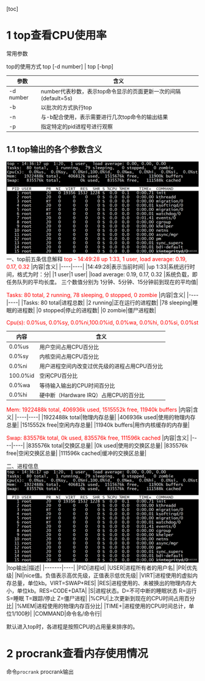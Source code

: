 [toc]
# 1 top查看CPU使用率
常用参数

top的使用方式 top [-d number] | top [-bnp]

|参数|含义|
|----|---|
|-d number|	number代表秒数，表示top命令显示的页面更新一次的间隔 (default=5s)|
|-b|以批次的方式执行top|
|-n|与-b配合使用，表示需要进行几次top命令的输出结果|
|-p|指定特定的pid进程号进行观察|

## 1.1 top输出的各个参数含义
![top命令示例](img/top1.png)
一、top前五条信息解释
<font color=red>top - 14:49:28 up 1:33, 1 user, load average: 0.19, 0.17, 0.32</font>
|内容|含义|
|----|----|
|14:49:28|表示当前时间|
|up 1:33|系统远行时间，格式为时：分|
|1 user|1 user|
|load average: 0.19, 0.17, 0.32	|系统负载，即任务队列的平均长度。 三个数值分别为 1分钟、5分钟、15分钟前到现在的平均值|

<font color=red>Tasks: 80 total, 2 running, 78 sleeping, 0 stopped, 0 zombie</font>
|内容|含义|
|----|----|
|Tasks: 80 total|进程总数|
|2 running|正在运行的进程数|
|78 sleeping|睡眠的进程数|
|0 stopped|停止的进程数|
|0 zombie|僵尸进程数|

<font color=red>Cpu(s): 0.0%us, 0.0%sy, 0.0%ni,100.0%id, 0.0%wa, 0.0%hi, 0.0%si, 0.0%st</font>

|内容|含义|
|----|----|
|0.0%us	|用户空间占用CPU百分比|
|0.0%sy|内核空间占用CPU百分比|
|0.0%ni|用户进程空间内改变过优先级的进程占用CPU百分比|
|100.0%id|空闲CPU百分比|
|0.0%wa|等待输入输出的CPU时间百分比|
|0.0%hi|硬中断（Hardware IRQ）占用CPU的百分比|

<font color=red>Mem: 1922488k total, 406936k used, 1515552k free, 11940k buffers</font>
|内容|含义|
|----|----|
|1922488k total|物理内存总量|
|406936k used|使用的物理内存总量|
|1515552k free|空闲内存总量|
|11940k buffers|用作内核缓存的内存量|

<font color=red>Swap: 835576k total, 0k used, 835576k free, 111596k cached</font>
|内容|含义|
|----|----|
|835576k total|交换区总量|
|0k used|使用的交换区总量|
|835576k free|空闲交换区总量|
|111596k cached|缓冲的交换区总量|


二、进程信息
![top命令示例](img/top1.png)
|top输出|描述|
|-------|----|
|PID|进程id|
|USER|进程所有者的用户名|
|PR|优先级|
|NI|nice值。负值表示高优先级，正值表示低优先级|
|VIRT|进程使用的虚拟内存总量，单位kb。VIRT=SWAP+RES|
|RES|进程使用的、未被换出的物理内存大小，单位kb。RES=CODE+DATA|
|S|进程状态。D=不可中断的睡眠状态 R=运行 S=睡眠 T=跟踪/停止 Z=僵尸进程|
|%CPU|上次更新到现在的CPU时间占用百分比|
|%MEM|进程使用的物理内存百分比|
|TIME+|进程使用的CPU时间总计，单位1/100秒|
|COMMAND|命令名/命令行|

默认进入top时，各进程是按照CPU的占用量来排序的。

# 2 procrank查看内存使用情况
命令```procrank```
procrank输出
